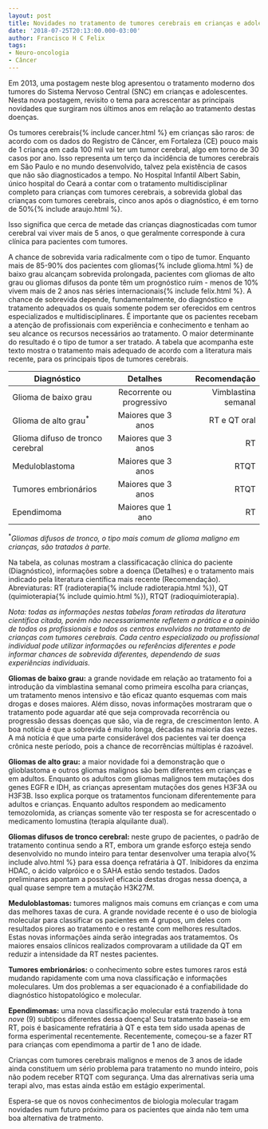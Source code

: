 ```yaml
---
layout: post
title: Novidades no tratamento de tumores cerebrais em crianças e adolescentes
date: '2018-07-25T20:13:00.000-03:00'
author: Francisco H C Felix
tags:
- Neuro-oncologia
- Câncer
---
```


Em 2013, uma postagem neste blog apresentou o tratamento moderno dos tumores do Sistema Nervoso Central (SNC) em crianças e adolescentes. Nesta nova postagem, revisito o tema para acrescentar as principais novidades que surgiram nos últimos anos em relação ao tratamento destas doenças.
<!--more-->

Os tumores cerebrais{% include cancer.html %} em crianças são raros: de acordo com os dados do Registro de Câncer, em Fortaleza (CE) pouco mais de 1 criança
em cada 100 mil vai ter um tumor cerebral, algo em torno de 30 casos por ano. Isso representa um terço da incidência de tumores cerebrais em São Paulo e no mundo desenvolvido,
talvez pela existência de casos que não são diagnosticados a tempo. No Hospital Infantil
Albert Sabin, único hospital do Ceará a contar com o tratamento multidisciplinar
completo para crianças com tumores cerebrais, a sobrevida global das crianças com
tumores cerebrais, cinco anos após o diagnóstico, é em torno de 50%{% include araujo.html %}.

Isso significa que cerca de metade das crianças diagnosticadas com tumor cerebral vai viver mais de 5 anos, o que geralmente corresponde à cura clínica para pacientes com tumores.

A chance de sobrevida varia radicalmente com o tipo de tumor. Enquanto mais de 85-90% dos pacientes com gliomas{% include glioma.html %} de baixo grau alcançam sobrevida prolongada, pacientes com gliomas de alto grau ou gliomas difusos da ponte têm um prognóstico ruim - menos de 10% vivem mais de 2 anos nas séries internacionais{% include felix.html %}. A chance de sobrevida depende, fundamentalmente, do diagnóstico e tratamento adequados os quais somente podem ser oferecidos em centros especializados e multidisciplinares. É importante que os pacientes recebam a atenção de profissionais com experiência e conhecimento e tenham ao seu alcance os recursos necessários ao tratamento. O maior determinante do resultado é o tipo de tumor a ser tratado. A tabela que acompanha este texto mostra o tratamento mais adequado de acordo com a literatura mais recente, para os principais tipos de tumores cerebrais.

| Diagnóstico | Detalhes | Recomendação |
| --- |:---:| ---:|
| Glioma de baixo grau | Recorrente ou progressivo | Vimblastina semanal |
| Glioma de alto grau<sup>*</sup> | Maiores que 3 anos | RT e QT oral |
| Glioma difuso de tronco cerebral | Maiores que 3 anos | RT |
| Meduloblastoma | Maiores que 3 anos | RTQT |
| Tumores embrionários | Maiores que 3 anos | RTQT |
| Ependimoma | Maiores que 1 ano | RT |

<sup>*</sup>_Gliomas difusos de tronco, o tipo mais comum de glioma maligno em crianças, são tratados à parte._


Na tabela, as colunas mostram a classificacação clínica do paciente (Diagnóstico), informações sobre a doença (Detalhes) e o tratamento mais indicado pela literatura científica mais recente (Recomendação). Abreviaturas: RT (radioterapia{% include radioterapia.html %}), QT (quimioterapia{% include quimio.html %}), RTQT (radioquimioterapia).

_Nota: todas as informações nestas tabelas foram retiradas da literatura científica citada, porém não necessariamente refletem a prática e a opinião de todos os profissionais e todos os centros envolvidos no tratamento de crianças com tumores cerebrais. Cada centro especializado ou profissional individual pode utilizar informações ou referências diferentes e pode informar chances de sobrevida diferentes, dependendo de suas experiências individuais._

**Gliomas de baixo grau:** a grande novidade em relação ao tratamento foi a introdução da vimblastina semanal como primeira escolha para crianças, um tratamento menos intensivo e tão eficaz quanto esquemas com mais drogas e doses maiores. Além disso, novas informações mostraram que o tratamento pode aguardar até que seja comprovada recorrência ou progressão dessas doenças que são, via de regra, de crescimenton lento. A boa notícia é que a sobrevida é muito longa, décadas na maioria das vezes. A má notícia é que uma parte considerável dos pacientes vai ter doença crônica neste período, pois a chance de recorrências múltiplas é razoável.

**Gliomas de alto grau:** a maior novidade foi a demonstração que o glioblastoma e outros gliomas malignos são bem diferentes em crianças e em adultos. Enquanto os adultos com gliomas malignos tem mutações dos genes EGFR e IDH, as crianças apresentam mutações dos genes H3F3A ou H3F3B. Isso explica porque os tratamentos funcionam diferentemente para adultos e crianças. Enquanto adultos respondem ao medicamento temozolomida, as crianças somente vão ter resposta se for acrescentado o medicamento lomustina (terapia alquilante dual).

**Gliomas difusos de tronco cerebral:** neste grupo de pacientes, o padrão de tratamento continua sendo a RT, embora um grande esforço esteja sendo desenvolvido no mundo inteiro para tentar desenvolver uma terapia alvo{% include alvo.html %} para essa doença refratária à QT. Inibidores da enzima HDAC, o ácido valpróico e o SAHA estão sendo testados. Dados preliminares apontam a possível eficacia destas drogas nessa doença, a qual quase sempre tem a mutação H3K27M.

**Meduloblastomas:** tumores malignos mais comuns em crianças e com uma das melhores taxas de cura. A grande novidade recente é o uso de biologia molecular para classificar os pacientes em 4 grupos, um deles com resultados piores ao tratamento e o restante  com melhores resultados. Estas novas informações ainda serão integradas aos tratamemtos. Os maiores ensaios clínicos realizados comprovaram a utilidade da QT em reduzir a intensidade da RT nestes pacientes.

**Tumores embrionários:** o conhecimento sobre estes tumores raros está mudando rapidamente com uma nova classificação e informações moleculares. Um dos problemas a ser equacionado é a confiabilidade do diagnóstico histopatológico e molecular.

**Ependimomas:** uma nova classificação molecular está trazendo à tona _nove_ (9) subtipos diferentes dessa doença! Seu tratamento baseia-se em RT, pois é basicamente refratária à QT e esta tem sido usada apenas de forma esperimental recentemente. Recentemente, começou-se a fazer RT para crianças com ependimoma a partir de 1 ano de idade. 

Crianças com tumores cerebrais malignos e menos de 3 anos de idade ainda constituem um sério problema para tratamento no mundo inteiro, pois não podem receber RTQT com segurança. Uma das alrernativas seria uma terapi alvo, mas estas ainda estão em estágio experimental.

Espera-se que os novos conhecimentos de biologia molecular tragam novidades num futuro próximo para os pacientes que ainda não tem uma boa alternativa de tratmento.

